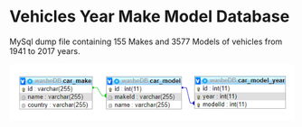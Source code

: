 # Vehicles Year Make Model Database


MySql dump file containing 155 Makes and 3577 Models of vehicles from 1941 to 2017 years.

![alt text](https://github.com/025PRO/VehicleYearMakeModelDB/raw/master/VehiclesDB.PNG "DB design")
